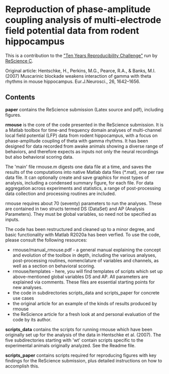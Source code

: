 # Reproduction of phase-amplitude coupling analysis of multi-electrode field potential data from rodent hippocampus

This is a contribution to the ["Ten Years Reproducibility Challenge"]( https://github.com/ReScience/ten-years ) run by [ReScience C](https://rescience.github.io/ ).

Original article: Hentschke, H., Perkins, M.G., Pearce, R.A., & Banks, M.I. (2007) Muscarinic blockade weakens interaction of gamma with theta rhythms in mouse hippocampus. Eur.J.Neurosci., 26, 1642–1656.

## Contents

__paper__ contains the ReScience submission (Latex source and pdf), including figures.

__rmouse__ is the core of the code presented in the ReScience submission. It is a Matlab toolbox for time-and frequency domain analyses of multi-channel local field potential (LFP) data from rodent hippocampus, with a focus on phase-amplitude coupling of theta with gamma rhythms. It has been designed for data recorded from awake animals showing a diverse range of behaviors, and therefore expects as inputs not only the neural recordings but also behavioral scoring data.

The 'main' file rmouse.m digests one data file at a time, and saves the results of the computations into native Matlab data files (*.mat), one per raw data file. It can optionally create and save graphics for most types of analysis, including a condensed summary figure, for each file. For data aggregation across experiments and statistics, a range of post-processing data collection and processing routines are included.

rmouse requires about 70 (seventy) parameters to run the analyses. These are contained in two structs termed DS (DataSet) and AP (Analysis Parameters). They must be global variables, so need not be specified as inputs.

The code has been restructured and cleaned up to a minor degree, and basic functionality with Matlab R2020a has been verfied. To use the code, please consult the following resources:

* rmouse/manual_rmouse.pdf - a general manual explaining the concept and evolution of the toolbox in depth, including the various analyses, post-processing routines, nomenclature of variables and channels, as well as a section on behavioral scoring.
* rmouse/templates - here, you will find templates of scripts which set up above-mentioned global variables DS and AP. All parameters are explained via comments. These files are essential starting points for new analyses.
* the code in subdirectories scripts_data and scripts_paper for concrete use cases
* the original article for an example of the kinds of results produced by rmouse
* the ReScience article for a fresh look at and personal evaluation of the code by its author.

__scripts_data__ contains the scripts for running rmouse which have been originally set up for the analysis of the data in Hentschke et al. (2007). The five subdirectories starting with 'wt' contain scripts specific to the experimental animals originally analyzed. See the Readme file.

__scripts_paper__ contains scripts required for reproducing figures with key findings for the ReScience submission, plus detailed instructions on how to accomplish this.

